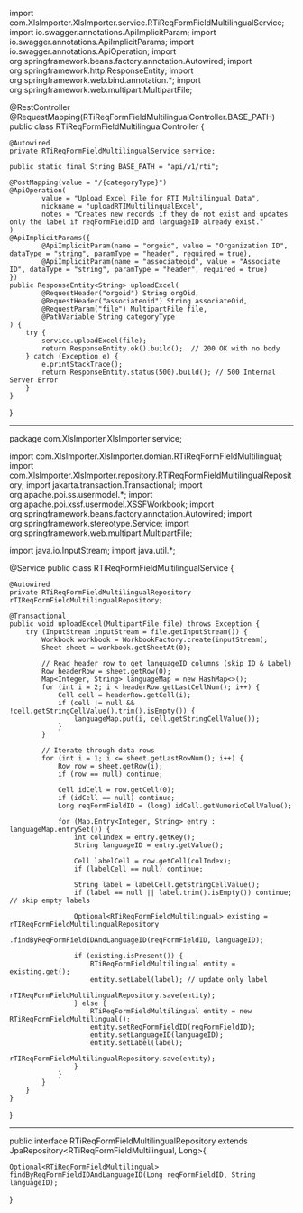 
import com.XlsImporter.XlsImporter.service.RTiReqFormFieldMultilingualService;
import io.swagger.annotations.ApiImplicitParam;
import io.swagger.annotations.ApiImplicitParams;
import io.swagger.annotations.ApiOperation;
import org.springframework.beans.factory.annotation.Autowired;
import org.springframework.http.ResponseEntity;
import org.springframework.web.bind.annotation.*;
import org.springframework.web.multipart.MultipartFile;

@RestController
@RequestMapping(RTiReqFormFieldMultilingualController.BASE_PATH)
public class RTiReqFormFieldMultilingualController {

    @Autowired
    private RTiReqFormFieldMultilingualService service;

    public static final String BASE_PATH = "api/v1/rti";

    @PostMapping(value = "/{categoryType}")
    @ApiOperation(
            value = "Upload Excel File for RTI Multilingual Data",
            nickname = "uploadRTIMultilingualExcel",
            notes = "Creates new records if they do not exist and updates only the label if reqFormFieldID and languageID already exist."
    )
    @ApiImplicitParams({
            @ApiImplicitParam(name = "orgoid", value = "Organization ID", dataType = "string", paramType = "header", required = true),
            @ApiImplicitParam(name = "associateoid", value = "Associate ID", dataType = "string", paramType = "header", required = true)
    })
    public ResponseEntity<String> uploadExcel(
            @RequestHeader("orgoid") String orgOid,
            @RequestHeader("associateoid") String associateOid,
            @RequestParam("file") MultipartFile file,
            @PathVariable String categoryType
    ) {
        try {
            service.uploadExcel(file);
            return ResponseEntity.ok().build();  // 200 OK with no body
        } catch (Exception e) {
            e.printStackTrace();
            return ResponseEntity.status(500).build(); // 500 Internal Server Error
        }
    }
}



-------------------




package com.XlsImporter.XlsImporter.service;

import com.XlsImporter.XlsImporter.domian.RTiReqFormFieldMultilingual;
import com.XlsImporter.XlsImporter.repository.RTiReqFormFieldMultilingualRepository;
import jakarta.transaction.Transactional;
import org.apache.poi.ss.usermodel.*;
import org.apache.poi.xssf.usermodel.XSSFWorkbook;
import org.springframework.beans.factory.annotation.Autowired;
import org.springframework.stereotype.Service;
import org.springframework.web.multipart.MultipartFile;

import java.io.InputStream;
import java.util.*;

@Service
public class RTiReqFormFieldMultilingualService {

    @Autowired
    private RTiReqFormFieldMultilingualRepository rTIReqFormFieldMultilingualRepository;

    @Transactional
    public void uploadExcel(MultipartFile file) throws Exception {
        try (InputStream inputStream = file.getInputStream()) {
            Workbook workbook = WorkbookFactory.create(inputStream);
            Sheet sheet = workbook.getSheetAt(0);

            // Read header row to get languageID columns (skip ID & Label)
            Row headerRow = sheet.getRow(0);
            Map<Integer, String> languageMap = new HashMap<>();
            for (int i = 2; i < headerRow.getLastCellNum(); i++) {
                Cell cell = headerRow.getCell(i);
                if (cell != null && !cell.getStringCellValue().trim().isEmpty()) {
                    languageMap.put(i, cell.getStringCellValue());
                }
            }

            // Iterate through data rows
            for (int i = 1; i <= sheet.getLastRowNum(); i++) {
                Row row = sheet.getRow(i);
                if (row == null) continue;

                Cell idCell = row.getCell(0);
                if (idCell == null) continue;
                Long reqFormFieldID = (long) idCell.getNumericCellValue();

                for (Map.Entry<Integer, String> entry : languageMap.entrySet()) {
                    int colIndex = entry.getKey();
                    String languageID = entry.getValue();

                    Cell labelCell = row.getCell(colIndex);
                    if (labelCell == null) continue;

                    String label = labelCell.getStringCellValue();
                    if (label == null || label.trim().isEmpty()) continue; // skip empty labels

                    Optional<RTiReqFormFieldMultilingual> existing = rTIReqFormFieldMultilingualRepository
                            .findByReqFormFieldIDAndLanguageID(reqFormFieldID, languageID);

                    if (existing.isPresent()) {
                        RTiReqFormFieldMultilingual entity = existing.get();
                        entity.setLabel(label); // update only label
                        rTIReqFormFieldMultilingualRepository.save(entity);
                    } else {
                        RTiReqFormFieldMultilingual entity = new RTiReqFormFieldMultilingual();
                        entity.setReqFormFieldID(reqFormFieldID);
                        entity.setLanguageID(languageID);
                        entity.setLabel(label);
                        rTIReqFormFieldMultilingualRepository.save(entity);
                    }
                }
            }
        }
    }

}

---------

public interface RTiReqFormFieldMultilingualRepository extends JpaRepository<RTiReqFormFieldMultilingual, Long>{

    Optional<RTiReqFormFieldMultilingual> findByReqFormFieldIDAndLanguageID(Long reqFormFieldID, String languageID);


}
